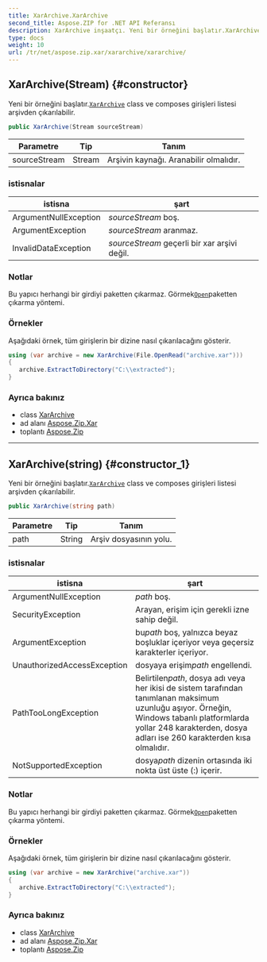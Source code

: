 ```yaml
---
title: XarArchive.XarArchive
second_title: Aspose.ZIP for .NET API Referansı
description: XarArchive inşaatçı. Yeni bir örneğini başlatır.XarArchive class ve composes girişleri listesi arşivden çıkarılabilir.
type: docs
weight: 10
url: /tr/net/aspose.zip.xar/xararchive/xararchive/
---
```

## XarArchive(Stream) {#constructor}

Yeni bir örneğini başlatır.[`XarArchive`](../) class ve composes girişleri listesi arşivden çıkarılabilir.

```csharp
public XarArchive(Stream sourceStream)
```

| Parametre | Tip | Tanım |
| --- | --- | --- |
| sourceStream | Stream | Arşivin kaynağı. Aranabilir olmalıdır. |

### istisnalar

| istisna | şart |
| --- | --- |
| ArgumentNullException | *sourceStream* boş. |
| ArgumentException | *sourceStream* aranmaz. |
| InvalidDataException | *sourceStream* geçerli bir xar arşivi değil. |

### Notlar

Bu yapıcı herhangi bir girdiyi paketten çıkarmaz. Görmek[`Open`](../../xarfileentry/open/)paketten çıkarma yöntemi.

### Örnekler

Aşağıdaki örnek, tüm girişlerin bir dizine nasıl çıkarılacağını gösterir.

```csharp
using (var archive = new XarArchive(File.OpenRead("archive.xar")))
{
   archive.ExtractToDirectory("C:\\extracted");
}
```

### Ayrıca bakınız

* class [XarArchive](../)
* ad alanı [Aspose.Zip.Xar](../../xararchive/)
* toplantı [Aspose.Zip](../../../)

---

## XarArchive(string) {#constructor_1}

Yeni bir örneğini başlatır.[`XarArchive`](../) class ve composes girişleri listesi arşivden çıkarılabilir.

```csharp
public XarArchive(string path)
```

| Parametre | Tip | Tanım |
| --- | --- | --- |
| path | String | Arşiv dosyasının yolu. |

### istisnalar

| istisna | şart |
| --- | --- |
| ArgumentNullException | *path* boş. |
| SecurityException | Arayan, erişim için gerekli izne sahip değil. |
| ArgumentException | bu*path* boş, yalnızca beyaz boşluklar içeriyor veya geçersiz karakterler içeriyor. |
| UnauthorizedAccessException | dosyaya erişim*path* engellendi. |
| PathTooLongException | Belirtilen*path*, dosya adı veya her ikisi de sistem tarafından tanımlanan maksimum uzunluğu aşıyor. Örneğin, Windows tabanlı platformlarda yollar 248 karakterden, dosya adları ise 260 karakterden kısa olmalıdır. |
| NotSupportedException | dosya*path* dizenin ortasında iki nokta üst üste (:) içerir. |

### Notlar

Bu yapıcı herhangi bir girdiyi paketten çıkarmaz. Görmek[`Open`](../../xarfileentry/open/)paketten çıkarma yöntemi.

### Örnekler

Aşağıdaki örnek, tüm girişlerin bir dizine nasıl çıkarılacağını gösterir.

```csharp
using (var archive = new XarArchive("archive.xar")) 
{
   archive.ExtractToDirectory("C:\\extracted");
}
```

### Ayrıca bakınız

* class [XarArchive](../)
* ad alanı [Aspose.Zip.Xar](../../xararchive/)
* toplantı [Aspose.Zip](../../../)



